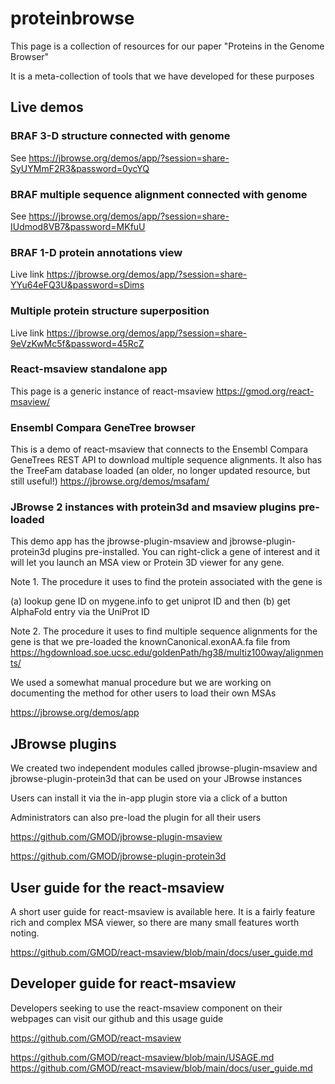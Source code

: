 # proteinbrowse

This page is a collection of resources for our paper "Proteins in the Genome Browser"

It is a meta-collection of tools that we have developed for these purposes

## Live demos

### BRAF 3-D structure connected with genome

See https://jbrowse.org/demos/app/?session=share-SyUYMmF2R3&password=0ycYQ

### BRAF multiple sequence alignment connected with genome

See https://jbrowse.org/demos/app/?session=share-IUdmod8VB7&password=MKfuU 

### BRAF 1-D protein annotations view

Live link https://jbrowse.org/demos/app/?session=share-YYu64eFQ3U&password=sDims 


### Multiple protein structure superposition

Live link https://jbrowse.org/demos/app/?session=share-9eVzKwMc5f&password=45RcZ 



### React-msaview standalone app


This page is a generic instance of react-msaview
https://gmod.org/react-msaview/

### Ensembl Compara GeneTree browser

This is a demo of react-msaview that connects to the Ensembl Compara GeneTrees REST API to download multiple sequence alignments. It also has the TreeFam database loaded (an older, no longer updated resource, but still useful!)
https://jbrowse.org/demos/msafam/



### JBrowse 2 instances with protein3d and msaview plugins pre-loaded

This demo app has the jbrowse-plugin-msaview and jbrowse-plugin-protein3d plugins pre-installed. You can right-click a gene of interest and it will let you launch an MSA view or Protein 3D viewer for any gene. 

Note 1. The procedure it uses to find the protein associated with the gene is 

(a) lookup gene ID on mygene.info to get uniprot ID and then 
(b) get AlphaFold entry via the UniProt ID

Note 2. The procedure it uses to find multiple sequence alignments for the gene is that we pre-loaded the knownCanonical.exonAA.fa file from https://hgdownload.soe.ucsc.edu/goldenPath/hg38/multiz100way/alignments/  

We used a somewhat manual procedure but we are working on documenting the method for other users to load their own MSAs


https://jbrowse.org/demos/app

## JBrowse plugins

We created two independent modules called jbrowse-plugin-msaview and jbrowse-plugin-protein3d that can be used on your JBrowse instances

Users can install it via the in-app plugin store via a click of a button

Administrators can also pre-load the plugin for all their users

https://github.com/GMOD/jbrowse-plugin-msaview

https://github.com/GMOD/jbrowse-plugin-protein3d


## User guide for the react-msaview

A short user guide for react-msaview is available here. It is a fairly feature rich and complex MSA viewer, so there are many small features worth noting.

https://github.com/GMOD/react-msaview/blob/main/docs/user_guide.md

## Developer guide for react-msaview

Developers seeking to use the react-msaview component on their webpages can visit our github and this usage guide

https://github.com/GMOD/react-msaview

https://github.com/GMOD/react-msaview/blob/main/USAGE.md
https://github.com/GMOD/react-msaview/blob/main/docs/user_guide.md

